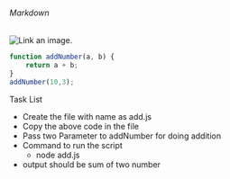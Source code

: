 ###### Markdown 


![Link an image.](/learn/azure-devops/shared/media/mara.png)

``` JavaScript Code
function addNumber(a, b) {
    return a + b;
}
addNumber(10,3);
```
Task List
- Create the file with name as add.js
- Copy the above code in the file
- Pass two Parameter to addNumber for doing addition
- Command to run the script
    - node add.js
- output should be sum of two number
